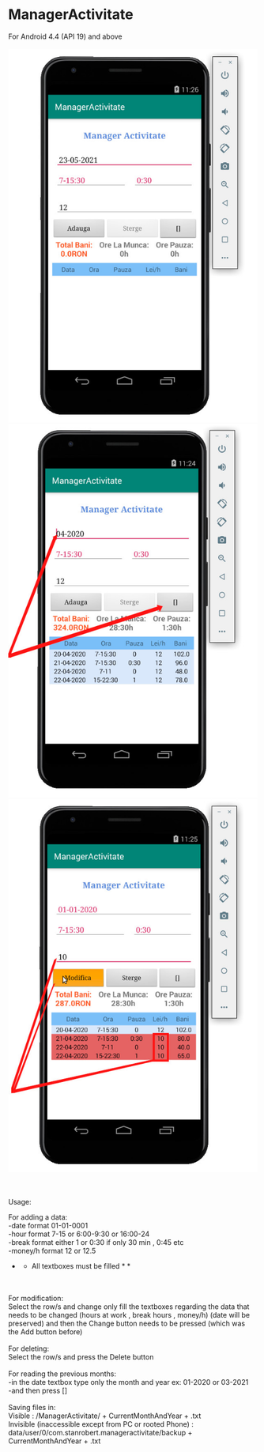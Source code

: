 # ManagerActivitate
For Android 4.4 (API 19) and above
<br>
<br>
![alt text](https://raw.githubusercontent.com/robertstandev/ManagerActivitate/main/README/Images/Default.jpg)
![alt text](https://raw.githubusercontent.com/robertstandev/ManagerActivitate/main/README/Images/PreviousMonths.jpg)
![alt text](https://raw.githubusercontent.com/robertstandev/ManagerActivitate/main/README/Images/MultiModify.jpg)

<br>
<br>
Usage:

For adding a data:
<br>
-date format                         01-01-0001
<br>
-hour format                        7-15 or 6:00-9:30 or 16:00-24
<br>
-break format                        either 1 or 0:30 if only 30 min , 0:45 etc
<br>
-money/h format                   12 or 12.5
<br>
* * All textboxes must be filled * *
<br>
<br>
For modification:
<br>
Select the row/s and change only fill the textboxes regarding the data that needs to be changed (hours at work , break hours , money/h)
(date will be preserved) and then the Change button needs to be pressed (which was the Add button before)
<br>
<br>
For deleting:
<br>
Select the row/s and press the Delete button
<br>
<br>
For reading the previous months:
<br>
-in the date textbox type only the month and year ex: 01-2020   or    03-2021
<br>
-and then press []
<br>
<br>
Saving files in:
<br>
Visible :  /ManagerActivitate/ + CurrentMonthAndYear + .txt
<br>
Invisible (inaccessible except from PC or rooted Phone) : data/user/0/com.stanrobert.manageractivitate/backup + CurrentMonthAndYear + .txt
